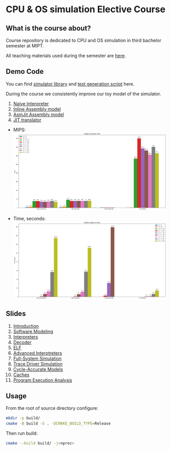 # CPU & OS simulation Elective Course

## What is the course about?

Сourse repository is dedicated to CPU and OS simulation in third bachelor semester at MIPT.

All teaching materials used during the semester are [here](slides/).

## Demo Code

You can find [simulator library](lib/) and [test generation script](test/) here.

During the course we consistently improve our toy model of the simulator.

1. [Naive Interpreter](naive_interpreter/sim.cc)
2. [Inline Assembly model](inline_assembly/sim.cc)
3. [AsmJit Assembly model](asmjit_assembly/sim.cc)
4. [JIT translator](jit_translator/sim.cc)

- MIPS:
![img](pics/bench-mips.png)

- Time, seconds:
![img](pics/bench-time.png)

## Slides

1.  [Introduction](slides/00_Introduction.pdf)
2.  [Software Modeling](slides/01_Software_Modeling.pdf)
3.  [Interpreters](slides/02_Interpreters.pdf)
4.  [Decoder](slides/03_Decoder.pdf)
5.  [ELF](slides/04_ELF.pdf)
6.  [Advanced Interptreters](slides/05_Interpreter+.pdf)
7.  [Full-System Simulation](slides/06_FSS.pdf)
8.  [Trace Driver Simulation](slides/07_TDS.pdf)
9.  [Cycle-Accurate Models](slides/08_CA_models.pdf)
10. [Caches](slides/09_Caches.pdf)
11. [Program Execution Analysis](slides/10_Program_Execution_Analysis.pdf)

## Usage

From the root of source directory configure:

```bash
mkdir -p build/
cmake -B build -S . -DCMAKE_BUILD_TYPE=Release
```

Then run build:

```bash
cmake --build build/ -j<nproc>
```

